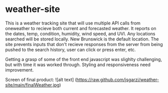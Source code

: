 # weather-site

This is a weather tracking site that will use multiple API calls from oneweather to recieve both current and forecasted weather. It reports on the dates, temp, condition, humidity, wind speed, and UVI. Any locations searched will be stored locally. New Brunswick is the default location. The site prevents inputs that don't recieve responses from the server from being pushed to the search history, user can click or press enter, etc. 

Getting a grasp of some of the front end javascript was slighlty challenging, but with time it was worked through. Styling and responsiveness need improvement. 



Screen of final product:
![alt text] (https://raw.github.com/jsgarzi/weather-site/main/finalWeather.jpg)